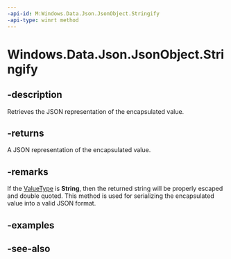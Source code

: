 ----api-id: M:Windows.Data.Json.JsonObject.Stringify
-api-type: winrt method
---<!-- Method syntaxpublic string Stringify()--># Windows.Data.Json.JsonObject.Stringify## -descriptionRetrieves the JSON representation of the encapsulated value.## -returnsA JSON representation of the encapsulated value.## -remarksIf the [ValueType](ijsonvalue_valuetype.md) is **String**, then the returned string will be properly escaped and double quoted. This method is used for serializing the encapsulated value into a valid JSON format.## -examples## -see-also